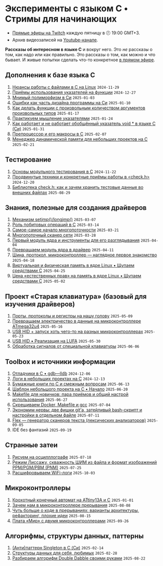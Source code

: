 # Эксперименты с языком C • Стримы для начинающих
* [Прямые эфиры на Twitch](https://www.twitch.tv/olgampavlova) каждую пятницу в 🕖 19:00 GMT+3.
* Архив видеозаписей на [Youtube-канале](https://www.youtube.com/@olgapavlova).

**Рассказы об интересном в языке C** и вокруг него. Это _не_ рассказы о том, как надо или как правильно. Это рассказы о том, как можно и что бывает. И живые попытки сделать что-то конкретное [в прямом эфире](https://www.twitch.tv/olgampavlova).

## Дополнения к базе языка C
1. [Нюансы работы с файлами в C на Linux](file_in_c_linux) ```2024-11-29```
2. [Приёмы использования указателей на функции](function_pointers) ```2024-12-27```
3. [Мнимый полиморфизм в Си](polymorphism) ```2025-01-03```
4. [Ошибки как часть дизайна программы на Си](errors_design) ```2025-01-10```
5. [Как делать функции с произвольным количеством аргументов произвольных типов](menu_vargs) ```2025-01-17```
6. [Практикуем мышление указателями](pointer_thinking) ```2025-01-24```
7. [Как работает и не работает обобщённый указатель void * в языке C (Си)](voidstar) ```2025-01-31```
8. [Препроцессор и его макросы в C](macro) ```2025-02-07```
9. [Менеджер динамической памяти для небольших проектов на C](regmem) ```2025-02-21```

## Тестирование
1. [Основы модульного тестирования в C](unit_testing_base) `2024-11-22`
2. [Продвинутые техники и конкретные приёмы работы в <check.h>](checkplus) `2024-12-20`
3. [Библиотека check.h: как и зачем хранить тестовые данные во внешних файлах](checktxt) `2025-08-29`

## Знания, полезные для создания драйверов
1. [Механизм setjmp()/longjmp()](setjmp) ```2025-03-07```
2. [Роль побитовых операций в C](bitops) ```2025-03-14```
3. [Самое-самое начало многопоточности](threads) ```2025-03-21```
4. [Многопоточный сканер сети](threadsync) ```2025-03-28```
5. [Первый модуль ядра и инструменты для его разглядывания](khello) ```2025-04-04```
6. [Превращаем модуль ядра в драйвер](chardrive) `2025-04-11`
7. [Шина, протокол, микроконтроллер — наглядное первое знакомство](tinyhard) `2025-04-18`
8. [Виртуальная и физическая память в ядре Linux • Щупаем средствами C](kmemory) `2025-04-25`
9. [Цена «естественных прав» на память в ядре Linux • Щупаем средствами C](kalloc) `2025-05-02`

## Проект «Старая клавиатура» (базовый для изучения драйверов)
1. [Порты, протоколы и регистры на нашу голову](kbmicro) `2025-05-09`
2. [Превращаем электричество в данные на микроконтроллере ATmega32u4](kuart) `2025-05-16`
3. [USB HID + запуск хоть чего-то на разных микроконтроллерах](usbhid) `2025-05-23`
4. [USB HID • Реализация на LUFA](lufa) `2025-05-30`
5. [Обработка сигналов от специальной клавиатуры](kspec) `2025-06-06`

## Toolbox и источники информации
1. [Отладчики в С • gdb—lldb](gdb) ```2024-12-06```
2. [Логи в небольших проектах на C](logs) ```2024-12-13```
3. [Бумажные книги по C и смежным вопросам](books) `2025-06-13`
4. [Шаблон небольшого проекта на C • Начало](ctemp_start) `2025-06-20`
5. [Makefile для новичков: пара приёмов и общий настрой использования](makenew) `2025-06-27`
6. [Скрещиваем Docker, Makefile и gcc](mosaic) `2025-07-04`
7. [Экономим нервы: две фишки git’а, затейливый bash-скрипт и настройки в отдельном файле](gitco) `2025-07-11`
8. [Flex — генератор сканеров текста (лексических анализаторов)](flex) `2025-09-05`
9. IDE без фантазий `2025-09-19` 

## Странные затеи
1. [Рисуем на осцилллографе](oscipaint) `2025-07-18`
2. [Режим Лиссажу, скважность ШИМ из файла и формат изображений PPM/PGM/PBM (PNM)](lis) `2025-07-25`
3. [Расшифровываем WiFi-логи](cardsnif) `2025-10-03`

## Микроконтроллеры
1. [Крохотный конечный автомат на ATtiny13A и C](wrem) `2025-01-01`
2. [Зачем нам в микроконтроллере прерывания](drink) `2025-08-08`
3. [Чуть больше о коде в прерываниях: варианты архитектуры, рефакторинг, плохие идеи](interrupt) `2025-08-15`
4. [Плата «Мир» с двумя микроконтроллерами](peace) `2025-09-26`

## Алгорифмы, структуры данных, паттерны
1. [(Анти)паттерн Singleton в C (Си)](singleton) `2025-02-14`
2. [Структуры данных для себя, любимых](structdata) `2025-02-28`
3. [Разбираем алгорифм Double Dabble своими руками](doubledabble) `2025-08-22`
